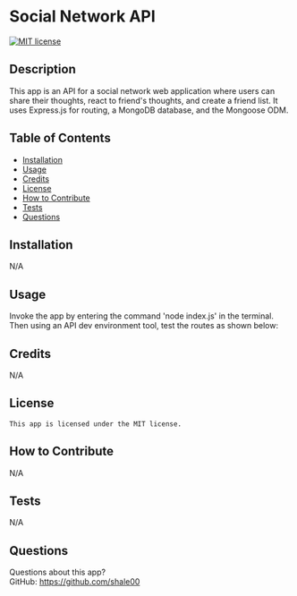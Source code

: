 # Social Network API

  [![MIT license](https://img.shields.io/badge/License-MIT-blue.svg)](https://lbesson.mit-license.org/)

  ## Description
  This app is an API for a social network web application where users can share their thoughts, react to friend's thoughts, and create a friend list. It uses Express.js for routing, a MongoDB database, and the Mongoose ODM. 

  ## Table of Contents
  * [Installation](#installation)
  * [Usage](#usage)
  * [Credits](#credits)
  * [License](#license)
  * [How to Contribute](#how-to-contribute)
  * [Tests](#tests)
  * [Questions](#questions)
  
  ## Installation
  N/A

  ## Usage
  Invoke the app by entering the command 'node index.js' in the terminal. Then using an API dev environment tool, test the routes as shown below:


  ## Credits
  N/A

  ## License
    This app is licensed under the MIT license.

  ## How to Contribute
  N/A

  ## Tests
  N/A

  ## Questions
  Questions about this app?  
  GitHub: https://github.com/shale00  

